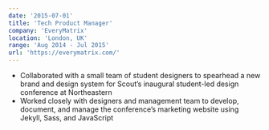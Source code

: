 ```yaml
---
date: '2015-07-01'
title: 'Tech Product Manager'
company: 'EveryMatrix'
location: 'London, UK'
range: 'Aug 2014 - Jul 2015'
url: 'https://everymatrix.com/'
---
```


- Collaborated with a small team of student designers to spearhead a new brand and design system for Scout’s inaugural student-led design conference at Northeastern
- Worked closely with designers and management team to develop, document, and manage the conference’s marketing website using Jekyll, Sass, and JavaScript
